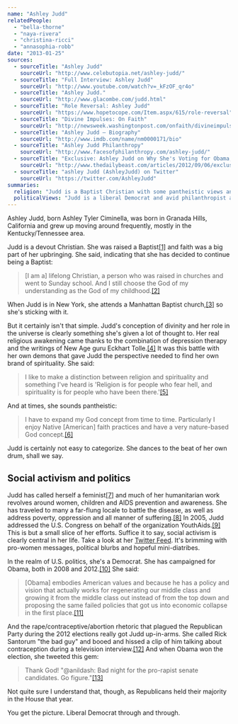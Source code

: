 ```yaml
---
name: "Ashley Judd"
relatedPeople:
  - "bella-thorne"
  - "naya-rivera"
  - "christina-ricci"
  - "annasophia-robb"
date: "2013-01-25"
sources:
  - sourceTitle: "Ashley Judd"
    sourceUrl: "http://www.celebutopia.net/ashley-judd/"
  - sourceTitle: "Full Interview: Ashley Judd"
    sourceUrl: "http://www.youtube.com/watch?v=_kFzOF_qr4o"
  - sourceTitle: "Ashley Judd."
    sourceUrl: "http://www.glacombe.com/judd.html"
  - sourceTitle: "Role Reversal: Ashley Judd"
    sourceUrl: "https://www.hopetocope.com/Item.aspx/615/role-reversal"
  - sourceTitle: "Divine Impulses: On Faith"
    sourceUrl: "http://newsweek.washingtonpost.com/onfaith/divineimpulses/"
  - sourceTitle: "Ashley Judd – Biography"
    sourceUrl: "http://www.imdb.com/name/nm0000171/bio"
  - sourceTitle: "Ashley Judd Philanthropy"
    sourceUrl: "http://www.facesofphilanthropy.com/ashley-judd/"
  - sourceTitle: "Exclusive: Ashley Judd on Why She's Voting for Obama, GOP's War on Women, & More"
    sourceUrl: "http://www.thedailybeast.com/articles/2012/09/06/exclusive-ashley-judd-on-why-she-s-voting-for-obama-gop-s-war-on-women-more.html"
  - sourceTitle: "ashley Judd (AshleyJudd) on Twitter"
    sourceUrl: "https://twitter.com/AshleyJudd"
summaries:
  religion: "Judd is a Baptist Christian with some pantheistic views and a healthy respect for New Age guru Eckhart Tolle."
  politicalViews: "Judd is a liberal Democrat and avid philanthropist and social activist."
---
```


Ashley Judd, born Ashley Tyler Ciminella, was born in Granada Hills, California and grew up moving around frequently, mostly in the Kentucky/Tennessee area.

Judd is a devout Christian. She was raised a Baptist<a class="source-citation" href="#http%3A%2F%2Fwww.celebutopia.net%2Fashley-judd%2F" title="Ashley Judd">[1]</a> and faith was a big part of her upbringing. She said, indicating that she has decided to continue being a Baptist:

>[I am a] lifelong Christian, a person who was raised in churches and went to Sunday school. And I still choose the God of my understanding as the God of my childhood.<a class="source-citation" href="#http%3A%2F%2Fwww.youtube.com%2Fwatch%3Fv%3D_kFzOF_qr4o" title="Full Interview: Ashley Judd">[2]</a>

When Judd is in New York, she attends a Manhattan Baptist church,<a class="source-citation" href="#http%3A%2F%2Fwww.glacombe.com%2Fjudd.html" title="Ashley Judd.">[3]</a> so she's sticking with it.

But it certainly isn't that simple. Judd's conception of divinity and her role in the universe is clearly something she's given a lot of thought to. Her real religious awakening came thanks to the combination of depression therapy and the writings of New Age guru Eckhart Tolle.<a class="source-citation" href="#https%3A%2F%2Fwww.hopetocope.com%2FItem.aspx%2F615%2Frole-reversal" title="Role Reversal: Ashley Judd">[4]</a> It was this battle with her own demons that gave Judd the perspective needed to find her own brand of spirituality. She said:

>I like to make a distinction between religion and spirituality and something I've heard is 'Religion is for people who fear hell, and spirituality is for people who have been there.'<a class="source-citation" href="#http%3A%2F%2Fnewsweek.washingtonpost.com%2Fonfaith%2Fdivineimpulses%2F" title="Divine Impulses: On Faith">[5]</a>

And at times, she sounds pantheistic:

>I have to expand my God concept from time to time. Particularly I enjoy Native [American] faith practices and have a very nature-based God concept.<a class="source-citation" href="#http%3A%2F%2Fwww.youtube.com%2Fwatch%3Fv%3D_kFzOF_qr4o" title="Full Interview: Ashley Judd">[6]</a>

Judd is certainly not easy to categorize. She dances to the beat of her own drum, shall we say.


## Social activism and politics

Judd has called herself a feminist<a class="source-citation" href="#http%3A%2F%2Fwww.imdb.com%2Fname%2Fnm0000171%2Fbio" title="Ashley Judd – Biography">[7]</a> and much of her humanitarian work revolves around women, children and AIDS prevention and awareness. She has traveled to many a far-flung locale to battle the disease, as well as address poverty, oppression and all manner of suffering.<a class="source-citation" href="#http%3A%2F%2Fwww.facesofphilanthropy.com%2Fashley-judd%2F" title="Ashley Judd Philanthropy">[8]</a> In 2005, Judd addressed the U.S. Congress on behalf of the organization YouthAids.<a class="source-citation" href="#http%3A%2F%2Fwww.imdb.com%2Fname%2Fnm0000171%2Fbio" title="Ashley Judd – Biography">[9]</a> This is but a small slice of her efforts. Suffice it to say, social activism is clearly central in her life. Take a look at her [Twitter Feed](https://twitter.com/AshleyJudd). It's brimming with pro-women messages, political blurbs and hopeful mini-diatribes.

In the realm of U.S. politics, she's a Democrat. She has campaigned for Obama, both in 2008 and 2012.<a class="source-citation" href="#http%3A%2F%2Fwww.thedailybeast.com%2Farticles%2F2012%2F09%2F06%2Fexclusive-ashley-judd-on-why-she-s-voting-for-obama-gop-s-war-on-women-more.html" title="Exclusive: Ashley Judd on Why She&apos;s Voting for Obama, GOP&apos;s War on Women, &amp; More">[10]</a> She said:

>[Obama] embodies American values and because he has a policy and vision that actually works for regenerating our middle class and growing it from the middle class out instead of from the top down and proposing the same failed policies that got us into economic collapse in the first place.<a class="source-citation" href="#http%3A%2F%2Fwww.thedailybeast.com%2Farticles%2F2012%2F09%2F06%2Fexclusive-ashley-judd-on-why-she-s-voting-for-obama-gop-s-war-on-women-more.html" title="Exclusive: Ashley Judd on Why She&apos;s Voting for Obama, GOP&apos;s War on Women, &amp; More">[11]</a>

And the rape/contraceptive/abortion rhetoric that plagued the Republican Party during the 2012 elections really got Judd up-in-arms. She called Rick Santorum "the bad guy" and booed and hissed a clip of him talking about contraception during a television interview.<a class="source-citation" href="#http%3A%2F%2Fwww.youtube.com%2Fwatch%3Fv%3D_kFzOF_qr4o" title="Full Interview: Ashley Judd">[12]</a> And when Obama won the election, she tweeted this gem:

>Thank God! "@anildash: Bad night for the pro-rapist senate candidates. Go figure."<a class="source-citation" href="#https%3A%2F%2Ftwitter.com%2FAshleyJudd" title="ashley Judd (AshleyJudd) on Twitter">[13]</a>

Not quite sure I understand that, though, as Republicans held their majority in the House that year.

You get the picture. Liberal Democrat through and through.